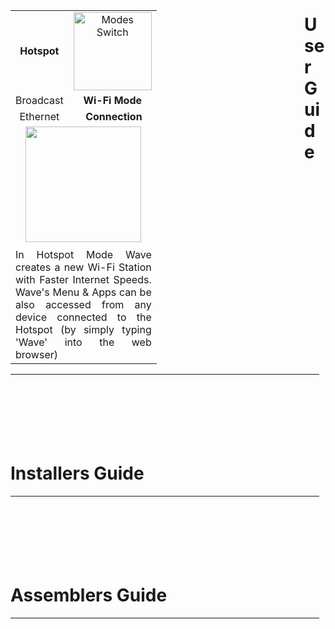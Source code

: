 <h2 id="mcetoc_1cb5rbkj50" style="text-align: left;">&nbsp;</h2>
<table style="width: 470px; float: left;">
<tbody>
<tr>
<td style="width: 10px; text-align: center;"><strong>Hotspot</strong></td>
<td style="width: 123px; text-align: center;"><img src="https://thumb.ibb.co/gKkz7S/slider_switch.png" alt="Modes Switch" width="125" /></td>
</tr>
<tr>
<td style="width: 10px; text-align: center;">Broadcast</td>
<td style="width: 123px; text-align: center;"><strong>Wi-Fi</strong>&nbsp;<strong>Mode</strong></td>
</tr>
<tr>
<td style="width: 10px; text-align: center;">Ethernet</td>
<td style="width: 123px; text-align: center;">&nbsp;<strong>Connection</strong></td>
</tr>
<tr style="text-align: center;">
<td style="width: 10px;" colspan="2">&nbsp;<img src="https://thumb.ibb.co/ginj97/mode_1.png" width="185" />&nbsp;</td>
</tr>
<tr style="text-align: center;">
<td style="width: 10px; text-align: justify;" colspan="2">In Hotspot Mode Wave creates a new Wi-Fi Station with Faster Internet Speeds. Wave's Menu &amp; Apps can be also accessed from any device connected to the Hotspot (by simply typing 'Wave' into the web browser)&nbsp;</td>
</tr>
</tbody>
</table>

# User Guide

<table style="height: 103px; width: 494px;">
<tbody>
<tr>
<td style="width: 35px;">&nbsp;</td>
<td style="width: 445px;">&nbsp;</td>
</tr>
<tr>
<td style="width: 35px;">&nbsp;</td>
<td style="width: 445px;">&nbsp;</td>
</tr>
<tr>
<td style="width: 35px;">&nbsp;</td>
<td style="width: 445px;">&nbsp;</td>
</tr>
<tr>
<td style="width: 35px;">&nbsp;</td>
<td style="width: 445px;">&nbsp;</td>
</tr>
<tr>
<td style="width: 35px;">&nbsp;</td>
<td style="width: 445px;">&nbsp;</td>
</tr>
</tbody>
</table>

# Installers Guide 
<table style="height: 103px; width: 494px;">
<tbody>
<tr>
<td style="width: 35px;">&nbsp;</td>
<td style="width: 445px;">&nbsp;</td>
</tr>
<tr>
<td style="width: 35px;">&nbsp;</td>
<td style="width: 445px;">&nbsp;</td>
</tr>
<tr>
<td style="width: 35px;">&nbsp;</td>
<td style="width: 445px;">&nbsp;</td>
</tr>
<tr>
<td style="width: 35px;">&nbsp;</td>
<td style="width: 445px;">&nbsp;</td>
</tr>
<tr>
<td style="width: 35px;">&nbsp;</td>
<td style="width: 445px;">&nbsp;</td>
</tr>
</tbody>
</table>

# Assemblers Guide

<table style="height: 103px; width: 494px;">
<tbody>
<tr>
<td style="width: 35px;">&nbsp;</td>
<td style="width: 445px;">&nbsp;</td>
</tr>
<tr>
<td style="width: 35px;">&nbsp;</td>
<td style="width: 445px;">&nbsp;</td>
</tr>
<tr>
<td style="width: 35px;">&nbsp;</td>
<td style="width: 445px;">&nbsp;</td>
</tr>
<tr>
<td style="width: 35px;">&nbsp;</td>
<td style="width: 445px;">&nbsp;</td>
</tr>
<tr>
<td style="width: 35px;">&nbsp;</td>
<td style="width: 445px;">&nbsp;</td>
</tr>
</tbody>
</table>

